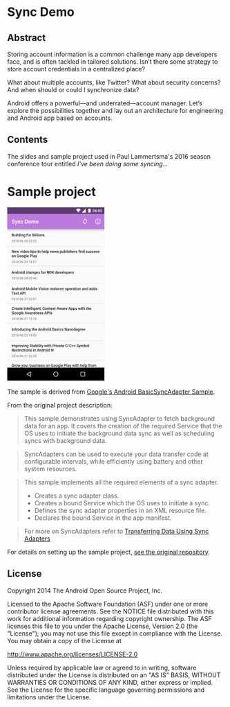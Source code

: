 Sync Demo
=========

## Abstract

Storing account information is a common challenge many app developers face, and is often tackled in tailored solutions. Isn’t there some strategy to store account credentials in a centralized place?

What about multiple accounts, like Twitter? What about security concerns? And when should or could I synchronize data?

Android offers a powerful—and underrated—account manager. Let’s explore the possibilities together and lay out an architecture for engineering and Android app based on accounts.

## Contents

The slides and sample project used in Paul Lammertsma's 2016 season conference tour entitled _I've been doing some syncing…_

# Sample project

<img src="screenshots/main.png" height="400" alt="Screenshot"/> 

The sample is derived from [Google's Android BasicSyncAdapter Sample][1].

From the original project description:

> This sample demonstrates using SyncAdapter to fetch background
data for an app. It covers the creation of the required Service
that the OS uses to initiate the background data sync as well as
scheduling syncs with background data.

> SyncAdapters can be used to execute your data transfer
code at configurable intervals, while efficiently using battery and
other system resources.

> This sample implements all the required elements of a sync adapter.
> - Creates a sync adapter class.
> - Creates a bound Service which the OS uses to initiate a sync.
> - Defines the sync adapter properties in an XML resource file.
> - Declares the bound Service in the app manifest.

> For more on SyncAdapters refer to [Transferring Data Using Sync Adapters][2]

For details on setting up the sample project, [see the original repository][1].

License
-------

Copyright 2014 The Android Open Source Project, Inc.

Licensed to the Apache Software Foundation (ASF) under one or more contributor
license agreements.  See the NOTICE file distributed with this work for
additional information regarding copyright ownership.  The ASF licenses this
file to you under the Apache License, Version 2.0 (the "License"); you may not
use this file except in compliance with the License.  You may obtain a copy of
the License at

http://www.apache.org/licenses/LICENSE-2.0

Unless required by applicable law or agreed to in writing, software
distributed under the License is distributed on an "AS IS" BASIS, WITHOUT
WARRANTIES OR CONDITIONS OF ANY KIND, either express or implied.  See the
License for the specific language governing permissions and limitations under
the License.


[1]: https://github.com/googlesamples/android-BasicSyncAdapter
[2]: http://developer.android.com/training/sync-adapters/index.html

